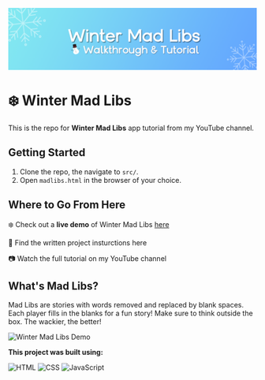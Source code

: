![Winter Mad Libs Banner](MadLibsBanner-Thin.png)

# ❄️ Winter Mad Libs
This is the repo for **Winter Mad Libs** app tutorial from my YouTube channel.


## Getting Started
1. Clone the repo, the navigate to `src/`.
2. Open `madlibs.html` in the browser of your choice.

## Where to Go From Here
❄️ Check out a **live demo** of Winter Mad Libs [here](https://breehall.github.io/MadLibs/src/madlibs.html)

📓 Find the written project insturctions here

📷 Watch the full tutorial on my YouTube channel


## What's Mad Libs? 
Mad Libs are stories with words removed and replaced by blank spaces. Each player fills in the blanks for a fun story! Make sure to think outside the box. The wackier, the better!

![Winter Mad Libs Demo](MadLibs-Demo.gif)

**This project was built using:**

![HTML](https://img.shields.io/badge/HTML5-E34F26?style=for-the-badge&logo=html5&logoColor=white)
![CSS](https://img.shields.io/badge/CSS3-1572B6?style=for-the-badge&logo=css3&logoColor=white)
![JavaScript](https://img.shields.io/badge/JavaScript-F7DF1E?style=for-the-badge&logo=javascript&logoColor=black)
